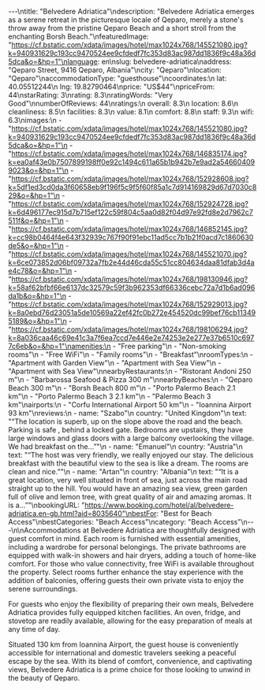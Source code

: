 ---\ntitle: "Belvedere Adriatica"\ndescription: "Belvedere Adriatica emerges as a serene retreat in the picturesque locale of Qeparo, merely a stone's throw away from the pristine Qeparo Beach and a short stroll from the enchanting Borsh Beach."\nfeaturedImage: "https://cf.bstatic.com/xdata/images/hotel/max1024x768/145521080.jpg?k=940931629c193cc9470524ee9cfdedf7fc353d83ac987dd1836f9c48a36d5dca&o=&hp=1"\nlanguage: en\nslug: belvedere-adriatica\naddress: "Qeparo Street, 9416 Qeparo, Albania"\ncity: "Qeparo"\nlocation: "Qeparo"\naccommodationType: "guesthouse"\ncoordinates:\n  lat: 40.05512244\n  lng: 19.82790464\nprice: "US$44"\npriceFrom: 44\nstarRating: 3\nrating: 8.3\nratingWords: "Very Good"\nnumberOfReviews: 44\nratings:\n  overall: 8.3\n  location: 8.6\n  cleanliness: 8.5\n  facilities: 8.3\n  value: 8.1\n  comfort: 8.8\n  staff: 9.3\n  wifi: 6.3\nimages:\n  - "https://cf.bstatic.com/xdata/images/hotel/max1024x768/145521080.jpg?k=940931629c193cc9470524ee9cfdedf7fc353d83ac987dd1836f9c48a36d5dca&o=&hp=1"\n  - "https://cf.bstatic.com/xdata/images/hotel/max1024x768/146835174.jpg?k=ea0af43e0b7507899198ff0e92c1494c611a65b1b942b7e9ad2a546604099023&o=&hp=1"\n  - "https://cf.bstatic.com/xdata/images/hotel/max1024x768/152928608.jpg?k=5df1ed3cd0da3f60658eb9f196f5c9f5f60f85a1c7d914169829d67d7030c829&o=&hp=1"\n  - "https://cf.bstatic.com/xdata/images/hotel/max1024x768/152924728.jpg?k=6d496177ec915d7b715ef122c59f804c5aa0d82f04d97e92fd8e2d7962c7511f&o=&hp=1"\n  - "https://cf.bstatic.com/xdata/images/hotel/max1024x768/146852145.jpg?k=cc98b0464f4e643f32939c767f90f91ebc11ad5cc7b1b21f0acd7c1860630de5&o=&hp=1"\n  - "https://cf.bstatic.com/xdata/images/hotel/max1024x768/145521070.jpg?k=6ce073852d06bf09732a7fb2e44d46cda55c51cc804634daa81dfab3d4ae4c78&o=&hp=1"\n  - "https://cf.bstatic.com/xdata/images/hotel/max1024x768/198130946.jpg?k=58af62bfbf66e6137dc32579c59f3b962353df66336cebc72a7d1b6ad096da1b&o=&hp=1"\n  - "https://cf.bstatic.com/xdata/images/hotel/max1024x768/152929013.jpg?k=8a0ebd76d23051a5de10569a22ef42fc0b272e454520dc99bef76cb113495189&o=&hp=1"\n  - "https://cf.bstatic.com/xdata/images/hotel/max1024x768/198106294.jpg?k=8a036caa46c69e41c3a7f6ea7ccd7e446e2e74253e2e277e37b6510c6977c6eb&o=&hp=1"\namenities:\n  - "Free parking"\n  - "Non-smoking rooms"\n  - "Free WiFi"\n  - "Family rooms"\n  - "Breakfast"\nroomTypes:\n  - "Apartment with Garden View"\n  - "Apartment with Sea View"\n  - "Apartment with Sea View"\nnearbyRestaurants:\n  - "Ristorant Andoni 250 m"\n  - "Barbarossa Seafood & Pizza 300 m"\nnearbyBeaches:\n  - "Qeparo Beach 300 m"\n  - "Borsh Beach 800 m"\n  - "Porto Palermo Beach 2.1 km"\n  - "Porto Palermo Beach 3 2.1 km"\n  - "Palermo Beach 3 km"\nairports:\n  - "Corfu International Airport 50 km"\n  - "Ioannina Airport 93 km"\nreviews:\n  - name: "Szabo"\n    country: "United Kingdom"\n    text: "“The location is superb, up on the slope above the road and the beach. Parking is safe , behind a locked gate. Bedrooms are upstairs, they have large windows and glass doors with a large balcony overlooking the village. We had breakfast on the...”"\n  - name: "Emanuel"\n    country: "Austria"\n    text: "“The host was very friendly, we really enjoyed our stay. The delicious breakfast with the beautiful view to the sea is like a dream. The rooms are clean and nice.”"\n  - name: "Artan"\n    country: "Albania"\n    text: "“It is a great location, very well situated in front of sea, just across the main road straight up to the hill. You would have an amazing sea view, green garden full of olive and lemon tree, with great quality of air and amazing aromas.
It is a...”"\nbookingURL: "https://www.booking.com/hotel/al/belvedere-adriatica.en-gb.html?aid=8035640"\nbestFor: "Best for Beach Access"\nbestCategories: "Beach Access"\ncategory: "Beach Access"\n---\n\nAccommodations at Belvedere Adriatica are thoughtfully designed with guest comfort in mind. Each room is furnished with essential amenities, including a wardrobe for personal belongings. The private bathrooms are equipped with walk-in showers and hair dryers, adding a touch of home-like comfort. For those who value connectivity, free WiFi is available throughout the property. Select rooms further enhance the stay experience with the addition of balconies, offering guests their own private vista to enjoy the serene surroundings.

For guests who enjoy the flexibility of preparing their own meals, Belvedere Adriatica provides fully equipped kitchen facilities. An oven, fridge, and stovetop are readily available, allowing for the easy preparation of meals at any time of day.

Situated 130 km from Ioannina Airport, the guest house is conveniently accessible for international and domestic travelers seeking a peaceful escape by the sea. With its blend of comfort, convenience, and captivating views, Belvedere Adriatica is a prime choice for those looking to unwind in the beauty of Qeparo.